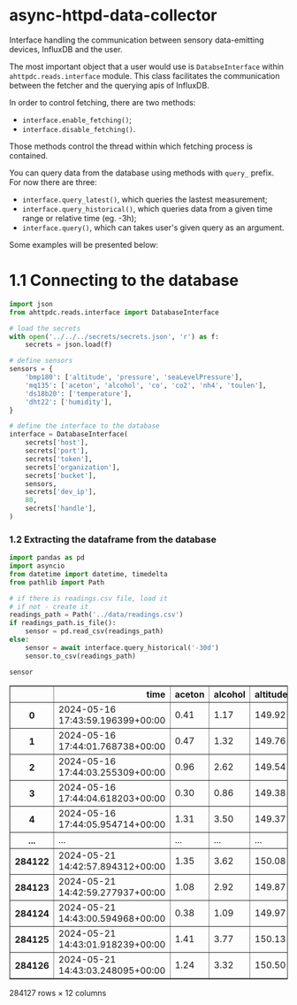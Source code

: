 # async-httpd-data-collector

Interface handling the communication between sensory data-emitting devices, InfluxDB and the user.

The most important object that a user would use is `DatabseInterface` within `ahttpdc.reads.interface` module.
This class facilitates the communication between the fetcher and the querying apis of InfluxDB.

In order to control fetching, there are two methods:

* `interface.enable_fetching()`;
* `interface.disable_fetching()`.

Those methods control the thread within which fetching process is contained.

You can query data from the database using methods with `query_` prefix. For now there are three:

* `interface.query_latest()`, which queries the lastest measurement;
* `interface.query_historical()`, which queries data from a given time range or relative time (eg. -3h);
* `interface.query()`, which can takes user's given query as an argument.

Some examples will be presented below:

# 1.1 Connecting to the database


```python
import json
from ahttpdc.reads.interface import DatabaseInterface

# load the secrets
with open('../../../secrets/secrets.json', 'r') as f:
    secrets = json.load(f)

# define sensors
sensors = {
    'bmp180': ['altitude', 'pressure', 'seaLevelPressure'],
    'mq135': ['aceton', 'alcohol', 'co', 'co2', 'nh4', 'toulen'],
    'ds18b20': ['temperature'],
    'dht22': ['humidity'],
}

# define the interface to the database
interface = DatabaseInterface(
    secrets['host'],
    secrets['port'],
    secrets['token'],
    secrets['organization'],
    secrets['bucket'],
    sensors,
    secrets['dev_ip'],
    80,
    secrets['handle'],
)
```

### 1.2 Extracting the dataframe from the database


```python
import pandas as pd
import asyncio
from datetime import datetime, timedelta
from pathlib import Path

# if there is readings.csv file, load it
# if not - create it
readings_path = Path('../data/readings.csv')
if readings_path.is_file():
    sensor = pd.read_csv(readings_path)
else:
    sensor = await interface.query_historical('-30d')
    sensor.to_csv(readings_path)
```


```python
sensor
```




<div>
<style scoped>
    .dataframe tbody tr th:only-of-type {
        vertical-align: middle;
    }

    .dataframe tbody tr th {
        vertical-align: top;
    }

    .dataframe thead th {
        text-align: right;
    }
</style>
<table border="1" class="dataframe">
  <thead>
    <tr style="text-align: right;">
      <th></th>
      <th>time</th>
      <th>aceton</th>
      <th>alcohol</th>
      <th>altitude</th>
      <th>co</th>
      <th>co2</th>
      <th>humidity</th>
      <th>nh4</th>
      <th>pressure</th>
      <th>seaLevelPressure</th>
      <th>temperature</th>
      <th>toulen</th>
    </tr>
  </thead>
  <tbody>
    <tr>
      <th>0</th>
      <td>2024-05-16 17:43:59.196399+00:00</td>
      <td>0.41</td>
      <td>1.17</td>
      <td>149.92</td>
      <td>3.38</td>
      <td>402.54</td>
      <td>37.4</td>
      <td>3.93</td>
      <td>999.35</td>
      <td>1017.31</td>
      <td>24.40</td>
      <td>0.48</td>
    </tr>
    <tr>
      <th>1</th>
      <td>2024-05-16 17:44:01.768738+00:00</td>
      <td>0.47</td>
      <td>1.32</td>
      <td>149.76</td>
      <td>3.94</td>
      <td>402.84</td>
      <td>30.5</td>
      <td>4.33</td>
      <td>997.61</td>
      <td>1015.56</td>
      <td>24.03</td>
      <td>0.55</td>
    </tr>
    <tr>
      <th>2</th>
      <td>2024-05-16 17:44:03.255309+00:00</td>
      <td>0.96</td>
      <td>2.62</td>
      <td>149.54</td>
      <td>9.16</td>
      <td>405.25</td>
      <td>49.1</td>
      <td>7.35</td>
      <td>999.14</td>
      <td>1017.08</td>
      <td>23.16</td>
      <td>1.15</td>
    </tr>
    <tr>
      <th>3</th>
      <td>2024-05-16 17:44:04.618203+00:00</td>
      <td>0.30</td>
      <td>0.86</td>
      <td>149.38</td>
      <td>2.32</td>
      <td>401.94</td>
      <td>32.9</td>
      <td>3.10</td>
      <td>999.09</td>
      <td>1017.02</td>
      <td>23.05</td>
      <td>0.35</td>
    </tr>
    <tr>
      <th>4</th>
      <td>2024-05-16 17:44:05.954714+00:00</td>
      <td>1.31</td>
      <td>3.50</td>
      <td>149.37</td>
      <td>13.13</td>
      <td>406.82</td>
      <td>48.8</td>
      <td>9.21</td>
      <td>998.04</td>
      <td>1015.93</td>
      <td>23.92</td>
      <td>1.57</td>
    </tr>
    <tr>
      <th>...</th>
      <td>...</td>
      <td>...</td>
      <td>...</td>
      <td>...</td>
      <td>...</td>
      <td>...</td>
      <td>...</td>
      <td>...</td>
      <td>...</td>
      <td>...</td>
      <td>...</td>
      <td>...</td>
    </tr>
    <tr>
      <th>284122</th>
      <td>2024-05-21 14:42:57.894312+00:00</td>
      <td>1.35</td>
      <td>3.62</td>
      <td>150.08</td>
      <td>13.68</td>
      <td>407.03</td>
      <td>47.6</td>
      <td>9.46</td>
      <td>998.85</td>
      <td>1016.81</td>
      <td>24.35</td>
      <td>1.63</td>
    </tr>
    <tr>
      <th>284123</th>
      <td>2024-05-21 14:42:59.277937+00:00</td>
      <td>1.08</td>
      <td>2.92</td>
      <td>149.87</td>
      <td>10.48</td>
      <td>405.79</td>
      <td>49.3</td>
      <td>8.00</td>
      <td>998.58</td>
      <td>1016.53</td>
      <td>23.41</td>
      <td>1.29</td>
    </tr>
    <tr>
      <th>284124</th>
      <td>2024-05-21 14:43:00.594968+00:00</td>
      <td>0.38</td>
      <td>1.09</td>
      <td>149.97</td>
      <td>3.09</td>
      <td>402.38</td>
      <td>33.8</td>
      <td>3.71</td>
      <td>999.59</td>
      <td>1017.54</td>
      <td>24.88</td>
      <td>0.44</td>
    </tr>
    <tr>
      <th>284125</th>
      <td>2024-05-21 14:43:01.918239+00:00</td>
      <td>1.41</td>
      <td>3.77</td>
      <td>150.13</td>
      <td>14.38</td>
      <td>407.29</td>
      <td>44.4</td>
      <td>9.76</td>
      <td>998.51</td>
      <td>1016.48</td>
      <td>23.54</td>
      <td>1.70</td>
    </tr>
    <tr>
      <th>284126</th>
      <td>2024-05-21 14:43:03.248095+00:00</td>
      <td>1.24</td>
      <td>3.32</td>
      <td>150.50</td>
      <td>12.29</td>
      <td>406.50</td>
      <td>48.8</td>
      <td>8.84</td>
      <td>998.85</td>
      <td>1016.85</td>
      <td>22.44</td>
      <td>1.49</td>
    </tr>
  </tbody>
</table>
<p>284127 rows × 12 columns</p>
</div>



